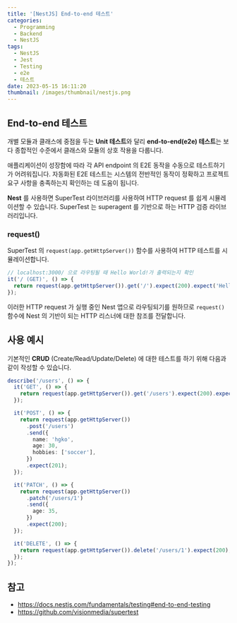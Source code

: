 ```yaml
---
title: '[NestJS] End-to-end 테스트'
categories:
  - Programming
  - Backend
  - NestJS
tags:
  - NestJS
  - Jest
  - Testing
  - e2e
  - 테스트
date: 2023-05-15 16:11:20
thumbnail: /images/thumbnail/nestjs.png
---
```


## End-to-end 테스트

개별 모듈과 클래스에 중점을 두는 **Unit 테스트**와 달리 **end-to-end(e2e) 테스트**는 보다 종합적인 수준에서 클래스와 모듈의 상호 작용을 다룹니다.

애플리케이션이 성장함에 따라 각 API endpoint 의 E2E 동작을 수동으로 테스트하기가 어려워집니다. 자동화된 E2E 테스트는 시스템의 전반적인 동작이 정확하고 프로젝트 요구 사항을 충족하는지 확인하는 데 도움이 됩니다.

**Nest** 를 사용하면 SuperTest 라이브러리를 사용하여 HTTP request 를 쉽게 시뮬레이션할 수 있습니다. SuperTest 는 superagent 를 기반으로 하는 HTTP 검증 라이브러리입니다.

### request()

SuperTest 의 `request(app.getHttpServer())` 함수를 사용하여 HTTP 테스트를 시뮬레이션합니다.

```ts
// localhost:3000/ 으로 라우팅될 때 Hello World!가 출력되는지 확인
it('/ (GET)', () => {
  return request(app.getHttpServer()).get('/').expect(200).expect('Hello World!');
});
```

이러한 HTTP request 가 실행 중인 Nest 앱으로 라우팅되기를 원하므로 `request()` 함수에 Nest 의 기반이 되는 HTTP 리스너에 대한 참조를 전달합니다.

## 사용 예시

기본적인 **CRUD** (Create/Read/Update/Delete) 에 대한 테스트를 하기 위해 다음과 같이 작성할 수 있습니다.

```ts
describe('/users', () => {
  it('GET', () => {
    return request(app.getHttpServer()).get('/users').expect(200).expect([]);
  });

  it('POST', () => {
    return request(app.getHttpServer())
      .post('/users')
      .send({
        name: 'hgko',
        age: 30,
        hobbies: ['soccer'],
      })
      .expect(201);
  });

  it('PATCH', () => {
    return request(app.getHttpServer())
      .patch('/users/1')
      .send({
        age: 35,
      })
      .expect(200);
  });

  it('DELETE', () => {
    return request(app.getHttpServer()).delete('/users/1').expect(200);
  });
});
```

## 참고

- https://docs.nestjs.com/fundamentals/testing#end-to-end-testing
- https://github.com/visionmedia/supertest
